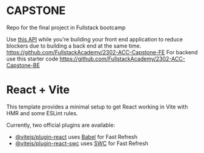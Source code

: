 # CAPSTONE
Repo for the final project in Fullstack bootcamp

Use [this API](https://fakestoreapi.com/) while you're building your front end application to reduce blockers due to building a back end at the same time. https://github.com/FullstackAcademy/2302-ACC-Capstone-FE
For backend use this starter code https://github.com/FullstackAcademy/2302-ACC-Capstone-BE

# React + Vite

This template provides a minimal setup to get React working in Vite with HMR and some ESLint rules.

Currently, two official plugins are available:

- [@vitejs/plugin-react](https://github.com/vitejs/vite-plugin-react/blob/main/packages/plugin-react/README.md) uses [Babel](https://babeljs.io/) for Fast Refresh
- [@vitejs/plugin-react-swc](https://github.com/vitejs/vite-plugin-react-swc) uses [SWC](https://swc.rs/) for Fast Refresh